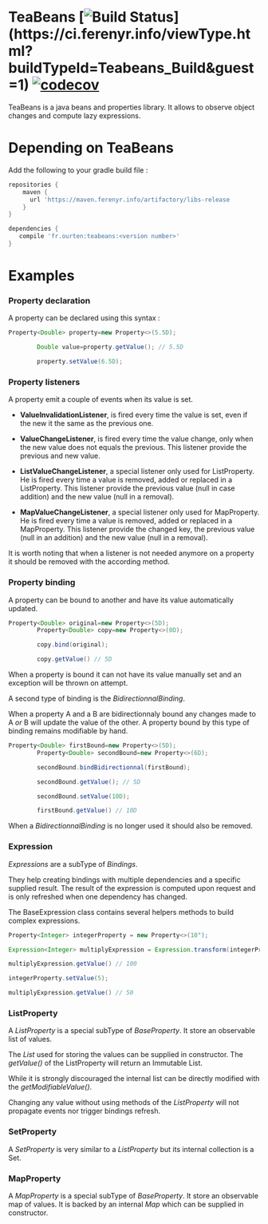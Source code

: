 # TeaBeans [![Build Status](https://ci.ferenyr.info/app/rest/builds/buildType:(id:Teabeans_Build)/statusIcon)](https://ci.ferenyr.info/viewType.html?buildTypeId=Teabeans_Build&guest=1) [![codecov](https://codecov.io/gh/Ourten/TeaBeans/branch/master/graph/badge.svg)](https://codecov.io/gh/Ourten/TeaBeans)

TeaBeans is a java beans and properties library. It allows to observe object changes and compute lazy expressions.

# Depending on TeaBeans

Add the following to your gradle build file :

```gradle
repositories {
    maven {
      url 'https://maven.ferenyr.info/artifactory/libs-release
    }
}

dependencies {
   compile 'fr.ourten:teabeans:<version number>'
}
```

# Examples

### Property declaration

A property can be declared using this syntax :

```java
Property<Double> property=new Property<>(5.5D);

        Double value=property.getValue(); // 5.5D

        property.setValue(6.5D);
```

### Property listeners

A property emit a couple of events when its value is set.

* **ValueInvalidationListener**, is fired every time the value is set, even if the new it the same as the previous one.

* **ValueChangeListener**, is fired every time the value change, only when the new value does not equals the previous.
  This listener provide the previous and new value.

* **ListValueChangeListener**, a special listener only used for ListProperty. He is fired every time a value is removed,
  added or replaced in a ListProperty. This listener provide the previous value (null in case addition) and the new
  value (null in a removal).

* **MapValueChangeListener**, a special listener only used for MapProperty. He is fired every time a value is removed,
  added or replaced in a MapProperty. This listener provide the changed key, the previous value (null in an addition)
  and the new value (null in a removal).

It is worth noting that when a listener is not needed anymore on a property it should be removed with the according
method.

### Property binding

A property can be bound to another and have its value automatically updated.

```java
Property<Double> original=new Property<>(5D);
        Property<Double> copy=new Property<>(0D);

        copy.bind(original);

        copy.getValue() // 5D
```

When a property is bound it can not have its value manually set and an exception will be thrown on attempt.

A second type of binding is the *BidirectionnalBinding*.

When a property A and a B are bidirectionnaly bound any changes made to A *or* B will update the value of the other. A
property bound by this type of binding remains modifiable by hand.

```java
Property<Double> firstBound=new Property<>(5D);
        Property<Double> secondBound=new Property<>(6D);

        secondBound.bindBidirectionnal(firstBound);

        secondBound.getValue(); // 5D

        secondBound.setValue(10D);

        firstBound.getValue() // 10D
```

When a *BidirectionnalBinding* is no longer used it should also be removed.

### Expression

*Expressions* are a subType of *Bindings*.

They help creating bindings with multiple dependencies and a specific supplied result. The result of the expression is
computed upon request and is only refreshed when one dependency has changed.

The BaseExpression class contains several helpers methods to build complex expressions.

```java 
Property<Integer> integerProperty = new Property<>(10");

Expression<Integer> multiplyExpression = Expression.transform(integerProperty, result -> result * 10);

multiplyExpression.getValue() // 100

integerProperty.setValue(5);

multiplyExpression.getValue() // 50
```

### ListProperty

A *ListProperty* is a special subType of *BaseProperty*. It store an observable list of values.

The *List* used for storing the values can be supplied in constructor. The *getValue()* of the ListProperty will return
an Immutable List.

While it is strongly discouraged the internal list can be directly modified with the *getModifiableValue()*.

Changing any value without using methods of the *ListProperty* will not propagate events nor trigger bindings refresh.

### SetProperty

A *SetProperty* is very similar to a *ListProperty* but its internal collection is a Set.

### MapProperty

A *MapProperty* is a special subType of *BaseProperty*. It store an observable map of values. It is backed by an
internal *Map* which can be supplied in constructor.
